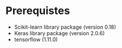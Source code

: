 # Prerequistes
- Scikit-learn library package  (version 0.18) 
- Keras library package (version 2.0.6) 
- tensorflow (1.11.0)

